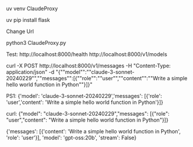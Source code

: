 uv venv ClaudeProxy

uv pip install flask



Change Url

python3 ClaudeProxy.py



Test:
http://localhost:8000/health
http://localhost:8000/v1/models

curl -X POST http://localhost:8000/v1/messages -H "Content-Type: application/json" -d "{""model"":""claude-3-sonnet-20240229"",""messages"":\[{""role"":""user"",""content"":""Write a simple hello world function in Python""}]}"





PS1:  {'model': 'claude-3-sonnet-20240229','messages': \[{'role': 'user','content': 'Write a simple hello world function in Python'}]}

curl: {"model": "claude-3-sonnet-20240229","messages": \[{"role": "user","content": "Write a simple hello world function in Python"}]}



{'messages': \[{'content': 'Write a simple hello world function in Python', 'role': 'user'}], 'model': 'gpt-oss:20b', 'stream': False}




